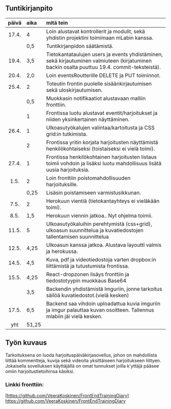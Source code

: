## Tuntikirjanpito

| päivä | aika | mitä tein  |
| :----:|:-----| :-----|
| 17.4. | 4    | Loin alustavat kontrollerit ja modulit, sekä yhdistin projektini toimimaan mLabin kanssa. |
|       | 0,5  | Tuntikirjanpidon säätämistä. |
| 19.4. | 3,5  | Tietokantataulujen users ja events yhdistäminen, sekä kirjautuminen valmiuteen (kirjatuminen backin osalta puuttuu 19.4. commit-teksteistä). |
| 20.4. | 2,0  | Loin eventsRoutterille DELETE ja PUT toiminnot. |
| 25.4. | 2    | Toteutin frontin puolelle sisäänkirjautumisen sekä uloskirjautumisen. |
|       | 0,5  | Muokkasin notifikaatiot alustavaan malliin fronttiin. |
|       | 1    | Frontissa luotu alustavat eventit/harjoitukset ja niiden yksinkertainen näyttäminen. |
| 26.4. | 1    | Ulkoasutyökalujen valintaa/kartoitusta ja CSS grid:in tutkimista. |
|       | 2    | Frontissa yritin korjata harjoitusten näyttämistä henkilökohtaiseksi (toistaiseksi ei vielä toimi). |
| 27.4. | 1    | Frontissa henkilökohtainen harjoitusten listaus toimii vohdoin ja lisäksi luotu mahdollisuus lisätä uusia harjoituksia.|
| 1.5.  | 2    | Loin fronttiin poistomahdollisuuden harjoituksille. |
|       | 0,25 | Lisäsin poistamiseen varmistusikkunan. |
| 7.5.  | 2    | Herokuun vientiä (tietokantayhteys ei vieläkään toimi). |
| 8.5.  | 1,5  | Herokuun viennin jatkoa.. Nyt ohjelma toimii. |
| 11.5. | 5    | Ulkoasutyökaluihin perehtymistä (css+grid), ulkoasun suunnittelua ja kuvatiedostojen tallentamisen suunnittelua |
| 12.5. | 4,25 | Ulkoasun kanssa jatkoa. Alustava layoutti valmis ja herokussa. |
| 14.5. | 4,5  | Kuva, pdf ja videotiedostoja varten dropbox:in liittämistä ja tutustumista frontissa. |
| 15.5. | 4,25 | React-dropzonen lisäys fronttiin ja tiedostotyypin muokkaus Base64 |
|       | 3,5  | Backendin yhdistämistä Imguriin, jonne tarkoitus säilöä kuvatiedostot.(vielä kesken) |
| 17.5. | 6,5  | Backend saa vihdoin uploadattua kuvia imguriin ja imgur palauttaa kuvan osoitteen. Tallennus mlabiin jäi vielä kesken. |
| yht   | 51,25| | 


## Työn kuvaus
Tarkoituksena on luoda harjoituspäiväkirjasovellus, johon on mahdollista liittää kommentteja, kuvija sekä videoita yksittäiseen harjoitukseen liittyen. Jokaisella sovelluksen käyttäjällä on omat tunnukset joilla k'yttäjä pääsee omiin harjoitustietoihinsa käsiksi.


### Linkki fronttiin:
[https://github.com/VeeraKoskinen/FrontEndTrainingDiary] https://github.com/VeeraKoskinen/FrontEndTrainingDiary
